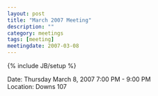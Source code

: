 ```yaml
---
layout: post
title: "March 2007 Meeting"
description: ""
category: meetings
tags: [meeting]
meetingdate: 2007-03-08
---
```

{% include JB/setup %}

Date: Thursday March 8, 2007 7:00 PM - 9:00 PM                                   
Location: Downs 107                                         
